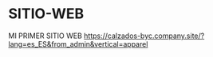 # SITIO-WEB
MI PRIMER SITIO WEB
https://calzados-byc.company.site/?lang=es_ES&from_admin&vertical=apparel
